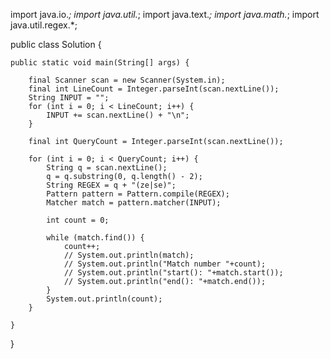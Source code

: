 import java.io.*;
import java.util.*;
import java.text.*;
import java.math.*;
import java.util.regex.*;

public class Solution {

    public static void main(String[] args) {

        final Scanner scan = new Scanner(System.in);
        final int LineCount = Integer.parseInt(scan.nextLine());
        String INPUT = "";
        for (int i = 0; i < LineCount; i++) {
            INPUT += scan.nextLine() + "\n";
        }

        final int QueryCount = Integer.parseInt(scan.nextLine());

        for (int i = 0; i < QueryCount; i++) {
            String q = scan.nextLine();
            q = q.substring(0, q.length() - 2);
            String REGEX = q + "(ze|se)";
            Pattern pattern = Pattern.compile(REGEX);
            Matcher match = pattern.matcher(INPUT);

            int count = 0;

            while (match.find()) {
                count++;
                // System.out.println(match);
                // System.out.println("Match number "+count);
                // System.out.println("start(): "+match.start());
                // System.out.println("end(): "+match.end());
            }
            System.out.println(count);
        }

    }
}